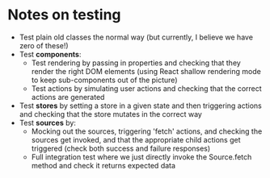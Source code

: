 # Notes on testing
* Test plain old classes the normal way (but currently, I believe we have zero of these!)
* Test **components**:
    - Test rendering by passing in properties and checking that they render the right DOM elements (using React shallow rendering mode to keep sub-components out of the picture)
    - Test actions by simulating user actions and checking that the correct actions are generated
* Test **stores** by setting a store in a given state and then triggering actions and checking that the store mutates in the correct way
* Test **sources** by:
    - Mocking out the sources, triggering 'fetch' actions, and checking the sources get invoked, and that the appropriate child actions get triggered (check both success and failure responses)
    - Full integration test where we just directly invoke the Source.fetch method and check it returns expected data